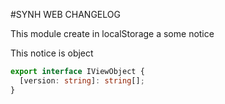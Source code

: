 #SYNH WEB CHANGELOG

This module create in localStorage a some notice

This notice is object
```typescript
export interface IViewObject {
  [version: string]: string[];
}
```
